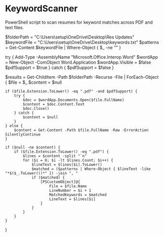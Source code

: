 # KeywordScanner
PowerShell script to scan resumes for keyword matches across PDF and text files.

$folderPath = "C:\Users\setup\OneDrive\Desktop\Res Updates"
$keywordFile = "C:\Users\setup\OneDrive\Desktop\keywords.txt"
$patterns = Get-Content $keywordFile | Where-Object { $_ -ne "" }

try {
    Add-Type -AssemblyName "Microsoft.Office.Interop.Word"
    $wordApp = New-Object -ComObject Word.Application
    $wordApp.Visible = $false
    $pdfSupport = $true
} catch {
    $pdfSupport = $false
}

$results = Get-ChildItem -Path $folderPath -Recurse -File | ForEach-Object {
    $file = $_
    $content = $null

    if ($file.Extension.ToLower() -eq ".pdf" -and $pdfSupport) {
        try {
            $doc = $wordApp.Documents.Open($file.FullName)
            $content = $doc.Content.Text
            $doc.Close()
        } catch {
            $content = $null
        }
    } else {
        $content = Get-Content -Path $file.FullName -Raw -ErrorAction SilentlyContinue
    }

    if ($null -ne $content) {
        if ($file.Extension.ToLower() -eq ".pdf") {
            $lines = $content -split "`n"
            for ($i = 0; $i -lt $lines.Count; $i++) {
                $lineText = $lines[$i].ToLower()
                $matched = ($patterns | Where-Object { $lineText -like "*$($_.ToLower())*" }) -join ", "
                if ($matched) {
                    [PSCustomObject]@{
                        File = $file.Name
                        LineNumber = $i + 1
                        MatchedKeywords = $matched
                        LineText = $lines[$i]
                    }
                }
            }
        }
    }
}
